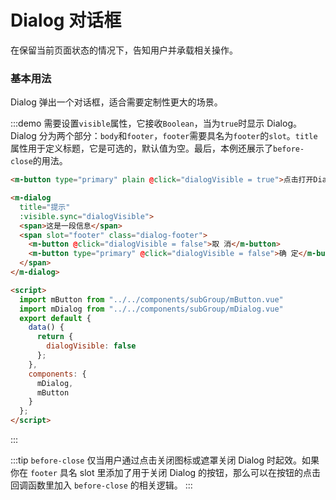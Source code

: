 # Dialog 对话框
在保留当前页面状态的情况下，告知用户并承载相关操作。

### 基本用法

Dialog 弹出一个对话框，适合需要定制性更大的场景。

:::demo 需要设置`visible`属性，它接收`Boolean`，当为`true`时显示 Dialog。Dialog 分为两个部分：`body`和`footer`，`footer`需要具名为`footer`的`slot`。`title`属性用于定义标题，它是可选的，默认值为空。最后，本例还展示了`before-close`的用法。

```html
<m-button type="primary" plain @click="dialogVisible = true">点击打开Dialog</m-button>

<m-dialog
  title="提示"
  :visible.sync="dialogVisible">
  <span>这是一段信息</span>
  <span slot="footer" class="dialog-footer">
    <m-button @click="dialogVisible = false">取 消</m-button>
    <m-button type="primary" @click="dialogVisible = false">确 定</m-button>
  </span>
</m-dialog>

<script>
  import mButton from "../../components/subGroup/mButton.vue"
  import mDialog from "../../components/subGroup/mDialog.vue"
  export default {
    data() {
      return {
        dialogVisible: false
      };
    },
    components: {
      mDialog,
      mButton
    }
  };
</script>
```
:::

:::tip
`before-close` 仅当用户通过点击关闭图标或遮罩关闭 Dialog 时起效。如果你在 `footer` 具名 slot 里添加了用于关闭 Dialog 的按钮，那么可以在按钮的点击回调函数里加入 `before-close` 的相关逻辑。
:::
